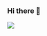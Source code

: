 ### Hi there 👋

<!--
**franfran20/franfran20** is a ✨ _special_ ✨ repository because its `README.md` (this file) appears on your GitHub profile.

Here are some ideas to get you started:

- 🔭 I’m currently working on ...
- 🌱 I’m currently learning ...
- 👯 I’m looking to collaborate on ...
- 🤔 I’m looking for help with ...
- 💬 Ask me about ...
- 📫 How to reach me: ...
- 😄 Pronouns: ...
- ⚡ Fun fact: ...
-->

<div>
<img src="[https://media.giphy.com/media/hTC5cAFPPFBAzJmg7w/giphy.gif](https://media.giphy.com/media/nCVVpakhBTwBi/giphy.gif)" />
</div>
